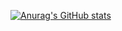 [![Anurag's GitHub stats](https://github-readme-stats.vercel.app/api?username=junknet)](https://github.com/anuraghazra/github-readme-stats)
